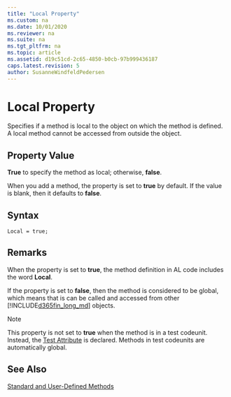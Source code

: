 ```yaml
---
title: "Local Property"
ms.custom: na
ms.date: 10/01/2020
ms.reviewer: na
ms.suite: na
ms.tgt_pltfrm: na
ms.topic: article
ms.assetid: d19c51cd-2c65-4850-b0cb-97b999436187
caps.latest.revision: 5
author: SusanneWindfeldPedersen
---
```


# Local Property

Specifies if a method is local to the object on which the method is defined. A local method cannot be accessed from outside the object.  
  
## Property Value  

**True** to specify the method as local; otherwise, **false**.  
  
When you add a method, the property is set to **true** by default. If the value is blank, then it defaults to **false**.  

## Syntax

```AL
Local = true;
```

## Remarks  

When the property is set to **true**, the method definition in AL code includes the word **Local**.  
  
If the property is set to **false**, then the method is considered to be global, which means that is can be called and accessed from other [!INCLUDE[d365fin_long_md](../includes/d365fin_long_md.md)] objects.  
  
> [!NOTE]  
> This property is not set to **true** when the method is in a test codeunit. Instead, the [Test Attribute](../methods/devenv-test-attribute.md) is declared. Methods in test codeunits are automatically global. <!-- //NAV For more information, see [How to: Create Test Codeunits and Test Methods](../methods/devenv-how-to-create-test-codeunits-and-test-methods.md).  -->
  
## See Also

[Standard and User-Defined Methods](../methods/devenv-standard-and-user-defined-methods.md)
